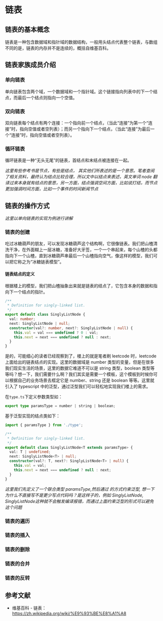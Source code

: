 # 链表

## 链表的基本概念

链表是一种包含数据域和指针域的数据结构，一般用头结点代表整个链表，与数组不同的是，链表的内存并不是连续的，概括自维基百科。

## 链表家族成员介绍

### 单向链表

单向链表包含两个域，一个数据域和一个指针域。这个链接指向列表中的下一个结点，而最后一个结点则指向一个空值。

### 双向链表

双向链表每个结点有两个连接：一个指向前一个结点，（当此“连接”为第一个“连接”时，指向空值或者空列表）；而另一个指向下一个结点，（当此“连接”为最后一个“连接”时，指向空值或者空列表）。

### 循环链表

循环链表是一种“无头无尾”的链表，首结点和末结点被连接在一起。

_这里有些参考书是节点，有些是结点， 其实他们所表述的是一个意思。笔者查阅了相关资料，最终认为结点比较合理，所以文中以结点来表述，英文单词 node 翻译过来本身就有结点的意思，另一方面，结点强调空间方面，比如说打结，而节点更加强调时间方面，比如一个事件的时间新闻节点_

## 链表的操作方式

_这里以单向链表的实现为例进行讲解_

### 链表的创建

吃过冰糖葫芦的朋友，可以发现冰糖葫芦这个结构啊，它很像链表。我们把山楂清洗干净，在外面糊上一层冰糖，准备好大牙签，一个一个串起来，每个山楂的头都指向下一个山楂，直到冰糖葫芦串最后一个山楂指向空气，像这样的模型，我们可以把它称之为“冰糖链表模型”。

#### 链表结点的定义

根据楼上的模型，我们把山楂抽象出来就是链表的结点了，它包含本身的数据和指向下一个结点的指针。

```typescript
/**
 * Definition for singly-linked list.
 */
export default class SinglyListNode {
  val: number;
  next: SinglyListNode | null;
  constructor(val?: number, next?: SinglyListNode | null) {
    this.val = val === undefined ? 0 : val;
    this.next = next === undefined ? null : next;
  }
}
```

是的，可能细心的读者已经观察到了，楼上的就是笔者刷 leetcode 时，leetcode 上面给出的链表结点的实现。这里的数据域是 number 类型的变量，但是在很多我们现实生活的场景，这里的数据它难道不可以是 string 类型，boolean 类型等等吗？想一下，我们需要什么啊？我们其实是需要一个模板，这个模板到时候你可以根据自己的业务场景去框定它是 number、string 还是 boolean 等等。这里就引入了 typescript 中的泛型，通过泛型我们可以轻松地实现我们楼上的需求。

在`type.ts`下定义参数类型如：

```typescript
export type paramsType = number | string | boolean;
```

基于泛型实现的结点类如下：

```typescript
import { paramsType } from './type';

/**
 * Definition for singly-linked list.
 */
export default class SinglyListNode<T extends paramsType> {
  val: T | undefined;
  next: SinglyListNode<T> | null;
  constructor(val?: T, next?: SinglyListNode<T> | null) {
    this.val = val;
    this.next = next === undefined ? null : next;
  }
}
```

_这里我们先定义了一个联合类型 paramsType,然后通过<T extends xx> 的方式约束泛型, 想一下为什么不直接写<T>不是更少写点代码吗？是这样子的，例如 SinglyListNode<null>, SinglyListNode<undefined>这种就不会触发编译报错，而通过上面约束泛型的形式可以避免这个问题_

### 链表的遍历

### 链表的插入

### 链表的删除

### 链表的合并

### 链表的反转

## 参考文献

- 维基百科 - 链表：https://zh.wikipedia.org/wiki/%E9%93%BE%E8%A1%A8
